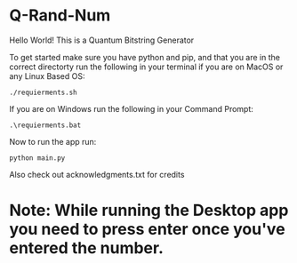 # Q-Rand-Num

Hello World!
This is a Quantum Bitstring Generator

To get started make sure you have python and pip, and that you are in the correct directorty run the following in your terminal if you are on MacOS or any Linux Based OS:
```
./requierments.sh
```

If you are on Windows run the following in your Command Prompt:
```
.\requierments.bat
```

Now to run the app run:
```
python main.py
```
Also check out acknowledgments.txt for credits

# Note: While running the Desktop app you need to press enter once you've entered the number.
